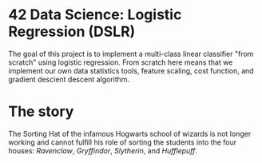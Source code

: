 # 42 Data Science: Logistic Regression (DSLR)

The goal of this project is to implement a multi-class linear classifier "from scratch" using logistic regression. From scratch here means that we implement our own data statistics tools, feature scaling, cost function, and gradient descient descent algorithm.

# The story

The Sorting Hat of the infamous Hogwarts school of wizards is not longer working and cannot fulfill his role of sorting the students into the four houses: _Ravenclaw_, _Gryffindor_, _Slytherin_, and _Hufflepuff_.

